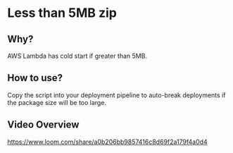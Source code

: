# Less than 5MB zip

## Why?

AWS Lambda has cold start if greater than 5MB.

## How to use?

Copy the script into your deployment pipeline to auto-break deployments if the package size will be too large.

## Video Overview

https://www.loom.com/share/a0b206bb9857416c8d69f2a179f4a0d4
